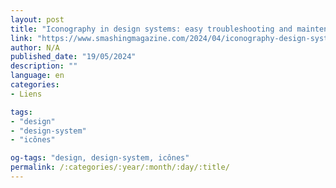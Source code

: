 ```yaml
---
layout: post
title: "Iconography in design systems: easy troubleshooting and maintenance"
link: "https://www.smashingmagazine.com/2024/04/iconography-design-systems-troubleshooting-maintenance"
author: N/A
published_date: "19/05/2024"
description: ""
language: en
categories:
- Liens

tags:
- "design"
- "design-system"
- "icônes"

og-tags: "design, design-system, icônes"
permalink: /:categories/:year/:month/:day/:title/
---
```

